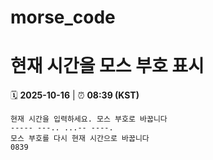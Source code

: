 # morse_code
# 현재 시간을 모스 부호 표시
<!-- MORSE_TIME_START -->
🗓️ **2025-10-16** | ⏰ **08:39 (KST)**

```
현재 시간을 입력하세요. 모스 부호로 바꿉니다
----- ---.. ...-- ----.
모스 부호를 다시 현재 시간으로 바꿉니다
0839
```
<!-- MORSE_TIME_END -->
